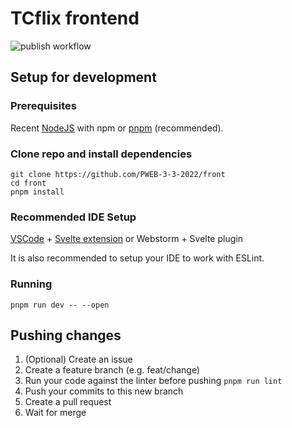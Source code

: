 # TCflix frontend

![publish workflow](https://github.com/PWEB-3-3-2022/front/actions/workflows/publish.yml/badge.svg)

## Setup for development

### Prerequisites

Recent [NodeJS](https://nodejs.org) with npm or [pnpm](https://pnpm.io) (recommended).

### Clone repo and install dependencies

```shell
git clone https://github.com/PWEB-3-3-2022/front
cd front
pnpm install
```

### Recommended IDE Setup

[VSCode](https://code.visualstudio.com/) + [Svelte extension](https://marketplace.visualstudio.com/items?itemName=svelte.svelte-vscode) or Webstorm + Svelte
plugin

It is also recommended to setup your IDE to work with ESLint. 

### Running

```shell
pnpm run dev -- --open
```

## Pushing changes

1. (Optional) Create an issue
2. Create a feature branch (e.g. feat/change)
3. Run your code against the linter before pushing `pnpm run lint`
4. Push your commits to this new branch
5. Create a pull request
6. Wait for merge
